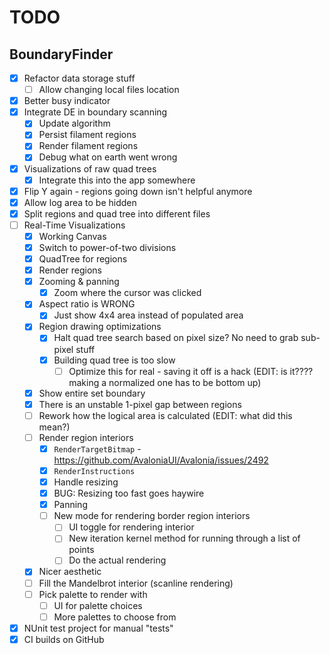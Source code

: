 # TODO

## BoundaryFinder

- [x] Refactor data storage stuff
  - [ ] Allow changing local files location 
- [x] Better busy indicator
- [x] Integrate DE in boundary scanning
  - [x] Update algorithm
  - [x] Persist filament regions
  - [x] Render filament regions
  - [x] Debug what on earth went wrong
- [x] Visualizations of raw quad trees
  - [x] Integrate this into the app somewhere
- [x] Flip Y again - regions going down isn't helpful anymore
- [x] Allow log area to be hidden
- [x] Split regions and quad tree into different files
- [ ] Real-Time Visualizations
  - [x] Working Canvas
  - [x] Switch to power-of-two divisions
  - [x] QuadTree for regions
  - [x] Render regions
  - [x] Zooming & panning
    - [x] Zoom where the cursor was clicked
  - [x] Aspect ratio is WRONG
    - [x] Just show 4x4 area instead of populated area
  - [x] Region drawing optimizations
    - [x] Halt quad tree search based on pixel size? No need to grab sub-pixel stuff
    - [x] Building quad tree is too slow
      - [ ] Optimize this for real - saving it off is a hack (EDIT: is it???? making a normalized one has to be bottom up)
  - [x] Show entire set boundary
  - [x] There is an unstable 1-pixel gap between regions
  - [ ] Rework how the logical area is calculated (EDIT: what did this mean?)
  - [ ] Render region interiors
    - [x] `RenderTargetBitmap` - https://github.com/AvaloniaUI/Avalonia/issues/2492
    - [x] `RenderInstructions`
    - [x] Handle resizing
    - [x] BUG: Resizing too fast goes haywire
    - [x] Panning
    - [ ] New mode for rendering border region interiors
      - [ ] UI toggle for rendering interior
      - [ ] New iteration kernel method for running through a list of points
      - [ ] Do the actual rendering
  - [x] Nicer aesthetic
  - [ ] Fill the Mandelbrot interior (scanline rendering)
  - [ ] Pick palette to render with
    - [ ] UI for palette choices
    - [ ] More palettes to choose from
- [x] NUnit test project for manual "tests"
- [x] CI builds on GitHub
